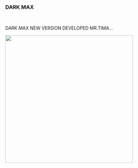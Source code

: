 ### DARK MAX
<br>
<p>DARK MAX NEW VERSION DEVELOPED MR.TIMA...</p>

<img src="https://i.ibb.co/YcBZhTN/4a13d132-a99b-4b07-9309-25b1d0b1c231-jpg.jpg" width="400">
